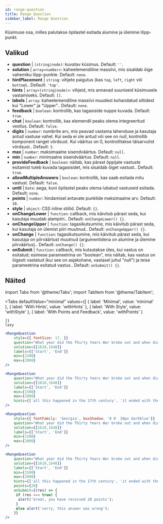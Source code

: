```yaml
---
id: range-question
title: Range Question
sidebar_label: Range Question
---
```


Küsimuse osa, milles palutakse õpilastel esitada alumine ja ülemine lõpp-punkt.

## Valikud

* __question__ | `(string|node)`: kuvatav küsimus. Default: `''`.
* __solution__ | `array<number>`: kaheelemendiline massiivi, mis sisaldab õige vahemiku lõpp-punkte. Default: `none`.
* __hintPlacement__ | `string`: vihjete paigutus (kas `top`, `left`, `right` või `bottom`).. Default: `'top'`.
* __hints__ | `array<(string|node)>`: vihjeid, mis annavad suuniseid küsimusele vastamiseks. Default: `[]`.
* __labels__ | `array`: kaheelemendiline massiivi muudest kohandatud siltidest kui "Lower" ja "Upper".. Default: `none`.
* __feedback__ | `boolean`: kontrollib, kas tagasiside nuppe kuvada. Default: `true`.
* __chat__ | `boolean`: kontrollib, kas elemendil peaks olema integreeritud vestlus. Default: `false`.
* __digits__ | `number`: numbrite arv, mis peavad vastama lahenduse ja kasutaja antud vastuse vahel. Kui seda ei ole antud või see on null, kontrollib komponent ranget võrdsust. Kui väärtus on 0, kontrollitakse täisarvulist võrdsust.. Default: `3`.
* __max__ | `number`: maksimaalne sisendväärtus. Default: `null`.
* __min__ | `number`: minimaalne sisendväärtus. Default: `null`.
* __provideFeedback__ | `boolean`: näitab, kas pärast õppijate vastuste esitamist tuleb kuvada tagasisidet, mis sisaldab õiget vastust.. Default: `true`.
* __allowMultipleAnswers__ | `boolean`: kontrollib, kas saab esitada mitu vastust. Default: `false`.
* __until__ | `Date`: aega, kuni õpilastel peaks olema lubatud vastuseid esitada. Default: `none`.
* __points__ | `number`: hindamisel antavate punktide maksimaalne arv. Default: `10`.
* __style__ | `object`: CSS inline stiilid. Default: `{}`.
* __onChangeLower__ | `function`: callback, mis käivitub pärast seda, kui kasutaja muudab alampiiri.. Default: `onChangeLower() {}`.
* __onChangeUpper__ | `function`: tagasikutsumine, mis käivitub pärast seda, kui kasutaja on ülemist piiri muutnud.. Default: `onChangeUpper() {}`.
* __onChange__ | `function`: tagasikutsumine, mis käivitub pärast seda, kui kasutaja on piirväärtust muutnud (argumentidena on alumine ja ülemine piirväärtus).. Default: `onChange() {}`.
* __onSubmit__ | `function`: callback, mis kutsutakse üles, kui vastus on esitatud; esimese parameetrina on "boolean", mis näitab, kas vastus on õigesti vastatud (kui see on asjakohane, vastasel juhul "null") ja teise parameetrina esitatud vastus.. Default: `onSubmit() {}`.


## Näited

import Tabs from '@theme/Tabs';
import TabItem from '@theme/TabItem';

<Tabs
    defaultValue="minimal"
    values={[
        { label: 'Minimal', value: 'minimal' },
        { label: 'With Hints', value: 'withHints' },
        { label: 'With Style', value: 'withStyle' },
        { label: 'With Points and Feedback', value: 'withPoints' }
        
    ]}
    lazy
>

<TabItem value="minimal">

```jsx live
<RangeQuestion
    style={{ fontSize: 17, }}
    question="What year did the Thirty Years War broke out and when did it?"
    solution={[1618,1648]}
    labels={['Start', 'End']}
    min={1500}
    max={2000}
/>
```

</TabItem>

<TabItem value="withHints">

```jsx live
<RangeQuestion
    question="What year did the Thirty Years War broke out and when did it?"
    solution={[1618,1648]}
    labels={['Start', 'End']}
    min={1500}
    max={2000}
    hints={['all this happened in the 17th century', 'it ended with the Peace of Westphalia in 1648']}
/>
```

</TabItem>

<TabItem value="withStyle">

```jsx live
<RangeQuestion
    style={{ fontFamily: 'Georgia', boxShadow: '0 0  10px darkblue'}}
    question="What year did the Thirty Years War broke out and when did it?"
    solution={[1618,1648]}
    labels={['Start', 'End']}
    min={1500}
    max={2000}
/>
```

</TabItem>

<TabItem value="withPoints">

```jsx live
<RangeQuestion
    question="What year did the Thirty Years War broke out and when did it?"
    solution={[1618,1648]}
    labels={['Start', 'End']}
    min={1500}
    max={2000}
    hints={['all this happened in the 17th century', 'it ended with the Peace of Westphalia in 1648']}
    points={20}
    onSubmit={(res) => {
     if (res === true) {
      alert('Great, you have received 20 points');
     }
     else alert('sorry, this answer was wrong');
    }}
/>
```

</TabItem>

</Tabs>
